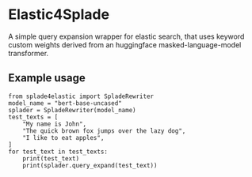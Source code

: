 # Elastic4Splade

A simple query expansion wrapper for elastic search, that uses keyword custom weights derived from an huggingface masked-language-model transformer.

## Example usage

    from splade4elastic import SpladeRewriter
    model_name = "bert-base-uncased"
    splader = SpladeRewriter(model_name)
    test_texts = [
        "My name is John",
        "The quick brown fox jumps over the lazy dog",
        "I like to eat apples",
    ]
    for test_text in test_texts:
        print(test_text)
        print(splader.query_expand(test_text))

